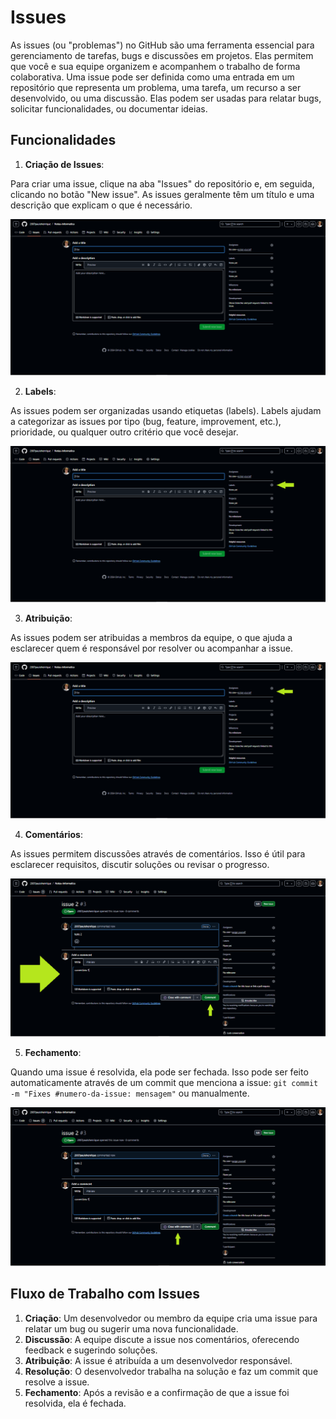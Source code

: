 # Issues

As issues (ou "problemas") no GitHub são uma ferramenta essencial para gerenciamento de tarefas, bugs e discussões em projetos. Elas permitem que você e sua equipe organizem e acompanhem o trabalho de forma colaborativa. Uma issue pode ser definida como uma entrada em um repositório que representa um problema, uma tarefa, um recurso a ser desenvolvido, ou uma discussão. Elas podem ser usadas para relatar bugs, solicitar funcionalidades, ou documentar ideias.

## Funcionalidades 

1. **Criação de Issues**:

Para criar uma issue, clique na aba "Issues" do repositório e, em seguida, clicando no botão "New issue". As issues geralmente têm um título e uma descrição que explicam o que é necessário.

![Aba de criação de uma Issue](../../img/issue.png)

2. **Labels**:

As issues podem ser organizadas usando etiquetas (labels). Labels ajudam a categorizar as issues por tipo (bug, feature, improvement, etc.), prioridade, ou qualquer outro critério que você desejar.

![Apontamento à Label](../../img/label.png)

3. **Atribuição**:

As issues podem ser atribuidas a membros da equipe, o que ajuda a esclarecer quem é responsável por resolver ou acompanhar a issue.

![Apontamento à atribuição](../../img/assignees.png)

4. **Comentários**:

As issues permitem discussões através de comentários. Isso é útil para esclarecer requisitos, discutir soluções ou revisar o progresso.

![Apontamento a comentário](../../img/comment.png)

5. **Fechamento**:

Quando uma issue é resolvida, ela pode ser fechada. Isso pode ser feito automaticamente através de um commit que menciona a issue: `git commit -m "Fixes #numero-da-issue: mensagem"` ou manualmente.

![Apontamento a fechamento](../../img/close.png)

## Fluxo de Trabalho com Issues

1. **Criação**: Um desenvolvedor ou membro da equipe cria uma issue para relatar um bug ou sugerir uma nova funcionalidade.
2. **Discussão**: A equipe discute a issue nos comentários, oferecendo feedback e sugerindo soluções.
3. **Atribuição**: A issue é atribuída a um desenvolvedor responsável.
4. **Resolução**: O desenvolvedor trabalha na solução e faz um commit que resolve a issue.
5. **Fechamento**: Após a revisão e a confirmação de que a issue foi resolvida, ela é fechada.